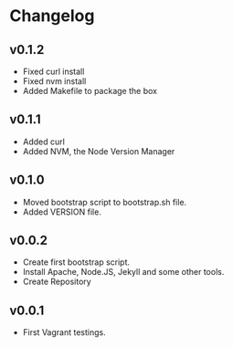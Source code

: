 # Changelog

## v0.1.2
- Fixed curl install
- Fixed nvm install
- Added Makefile to package the box

## v0.1.1
- Added curl
- Added NVM, the Node Version Manager

## v0.1.0
- Moved bootstrap script to bootstrap.sh file.
- Added VERSION file.

## v0.0.2
- Create first bootstrap script.
- Install Apache, Node.JS, Jekyll and some other tools.
- Create Repository

## v0.0.1
- First Vagrant testings.
